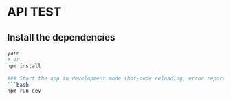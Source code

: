 # API TEST

## Install the dependencies
```bash
yarn
# or
npm install

### Start the app in development mode (hot-code reloading, error reporting, etc.)
```bash
npm run dev